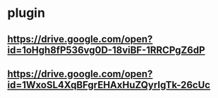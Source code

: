 # plugin

## https://drive.google.com/open?id=1oHgh8fP536vg0D-18viBF-1RRCPgZ6dP
## https://drive.google.com/open?id=1WxoSL4XqBFgrEHAxHuZQyrIgTk-26cUc
